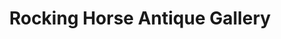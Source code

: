 ---
title: "Rocking Horse Antique Gallery"
url: /crossville/rocking-horse-antique-gallery/
shop: Antiquitäten
---